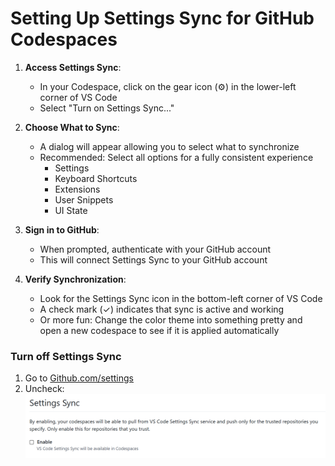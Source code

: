 # Setting Up Settings Sync for GitHub Codespaces


1. **Access Settings Sync**:
   - In your Codespace, click on the gear icon (⚙️) in the lower-left corner of VS Code
   - Select "Turn on Settings Sync..."

2. **Choose What to Sync**:
   - A dialog will appear allowing you to select what to synchronize
   - Recommended: Select all options for a fully consistent experience
     - Settings
     - Keyboard Shortcuts
     - Extensions
     - User Snippets
     - UI State

3. **Sign in to GitHub**:
   - When prompted, authenticate with your GitHub account
   - This will connect Settings Sync to your GitHub account

4. **Verify Synchronization**:
   - Look for the Settings Sync icon in the bottom-left corner of VS Code
   - A check mark (✓) indicates that sync is active and working
   - Or more fun: Change the color theme into something pretty and open a new codespace to see if it is applied automatically


### Turn off Settings Sync
1. Go to [Github.com/settings](https://github.com/settings/codespaces)
2. Uncheck: ![alt text](image.png)
#